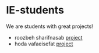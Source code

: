 # IE-students

We are students with great projects!

- roozbeh sharifnasab [project](https://github.com/rsharifnasab/os_project)
- hoda vafaeisefat [project](https://github.com/hodaVS/netHw)
